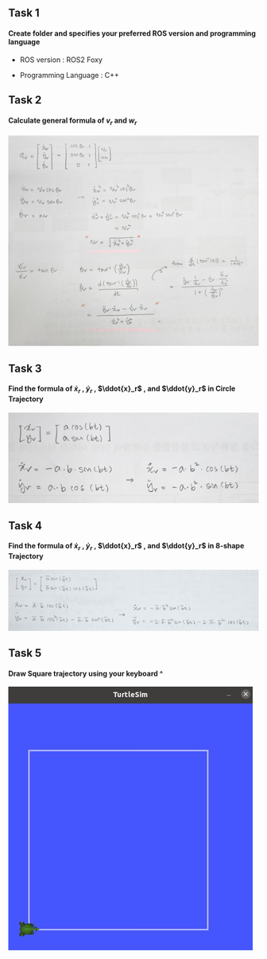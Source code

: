 ## Task 1

#### Create folder and specifies your preferred ROS version and programming language

- ROS version : ROS2 Foxy

- Programming Language : C++

## Task 2

#### Calculate general formula of $v_r$ and $w_r$

![alt text](./Task2.jpg)

## Task 3

#### Find the formula of $\dot{x}_r$ , $\dot{y}_r$ , $\ddot{x}_r$ , and $\ddot{y}_r$ in Circle Trajectory

![alt text](./Task3.JPG)

## Task 4

#### Find the formula of $\dot{x}_r$ , $\dot{y}_r$ , $\ddot{x}_r$ , and $\ddot{y}_r$ in 8-shape Trajectory

![alt text](./Task4.JPG)

## Task 5

#### Draw Square trajectory using your keyboard ^

![alt text](./Task5.jpg)
